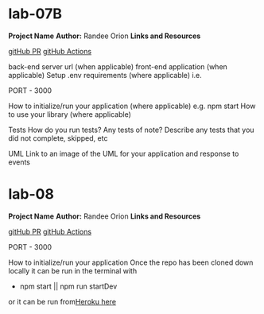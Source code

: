 # lab-07B
**Project Name**
**Author:** Randee Orion
**Links and Resources**

[gitHub PR](https://github.com/randee-401-advanced-javascript/lab-07B/pull/1)
[gitHub Actions](https://github.com/randee-401-advanced-javascript/lab-07B/tree/master/.github/workflows)


back-end server url (when applicable)
front-end application (when applicable)
Setup
.env requirements (where applicable)
i.e.

PORT - 3000

How to initialize/run your application (where applicable)
e.g. npm start
How to use your library (where applicable)


Tests
How do you run tests?
Any tests of note?
Describe any tests that you did not complete, skipped, etc


UML
Link to an image of the UML for your application and response to events


# lab-08
**Project Name**
**Author:** Randee Orion
**Links and Resources**

[gitHub PR](https://github.com/randee-401-advanced-javascript/lab-07B/pull/2)
[gitHub Actions](https://github.com/randee-401-advanced-javascript/lab-07B/tree/master/.github/workflows)





PORT - 3000

How to initialize/run your application
Once the repo has been cloned down locally it can be run in the terminal with 
- npm start || npm run startDev

or it can be run from[Heroku here](https://lab07-09.herokuapp.com/)
